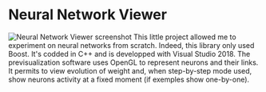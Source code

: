 # Neural Network Viewer
![Neural Network Viewer screenshot](http://jason.henault.me/cv/img/NN.gif)
This little project allowed me to experiment on neural networks from scratch.
Indeed, this library only used Boost. It's codded in C++ and is developped with Visual Studio 2018.
The previsualization software uses OpenGL to represent neurons and their links. It permits to view evolution of weight and, when step-by-step mode used, show neurons activity at a fixed moment (if exemples show one-by-one).

